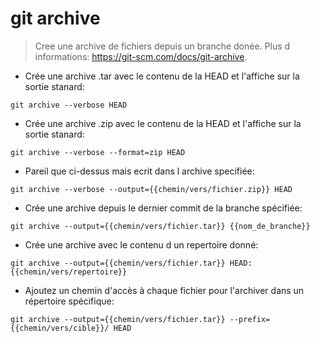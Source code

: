 # git archive

> Cree une archive de fichiers depuis un branche donée.
> Plus d informations: <https://git-scm.com/docs/git-archive>.

- Crée une archive .tar avec le contenu de la HEAD et l'affiche sur la sortie stanard:

`git archive --verbose HEAD`

- Crée une archive .zip avec le contenu de la HEAD et l'affiche sur la sortie stanard:

`git archive --verbose --format=zip HEAD`

- Pareil que ci-dessus mais ecrit dans l archive specifiée:

`git archive --verbose --output={{chemin/vers/fichier.zip}} HEAD`

- Crée une archive depuis le dernier commit de la branche spécifiée:

`git archive --output={{chemin/vers/fichier.tar}} {{nom_de_branche}}`

- Crée une archive avec le contenu d un repertoire donné:

`git archive --output={{chemin/vers/fichier.tar}} HEAD:{{chemin/vers/repertoire}}`

- Ajoutez un chemin d'accès à chaque fichier pour l'archiver dans un répertoire spécifique:

`git archive --output={{chemin/vers/fichier.tar}} --prefix={{chemin/vers/cible}}/ HEAD`
